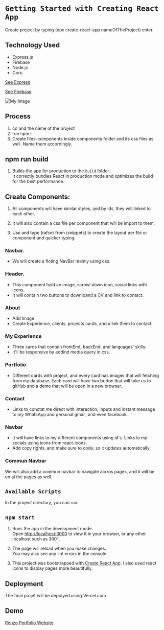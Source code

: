 # `Getting Started with Creating React App`

Create project by typing (npx create-react-app nameOfTheProject) enter.

## Technology Used

- Express.js
- Firebase
- Node.js
- Cors

[See Express](https://expressjs.com/)

[See Firebase](https://firebase.google.com/)

![My Image](././src/assets/readMe.png)

## Process

1. cd and the name of the project
2. run npm i
3. Create files-components inside components folder and its css files as well. Name them accordingly.

## npm run build

1. Builds the app for production to the `build` folder.\
   It correctly bundles React in production mode and optimizes the build for the best performance.

## Create Components:

1. All components will have similar styles, and by ids, they will linked to each other.

2. It will also contain a css file per component that will be import to them.

3. Use and type (rafce) from (snippets) to create the layout per file or component and quicker typing.

### Navbar.

- We will create a floting NavBar mainly using css.

### Header.

- This component hold an image, scrowl down icon, social links with icons.
- It will contain two buttons to downloand a CV and link to contact.

### About

- Add Image
- Create Experience, clients, projects cards, and a link them to contact.

### My Experience

- Three cards that contain frontEnd, backEnd, and languages' skills.
- It'll be responsive by addind media query in css.

### Portfolio

- Different cards with project, and every card has images that will fetching from my database. Each card will have two button that will take us to gitHub and a demo that will be open in a new browser.

### Contact

- Links to conctat me direct with interaction, inputs and instant message to my WhatsApp and personal gmail, and even facebook.

### Navbar

- It will have links to my different components using id's. Links to my socials using icons from react-icons.
- Add copy rights, and make sure to code, so it updates automatically.

### Commun Navbar

We will also add a commun navbar to navigate acrros pages, and it will be on al the pages as well.

## `Available Scripts`

In the project directory, you can run:

## `npm start`

1. Runs the app in the development mode.\
   Open [http://localhost:3000](http://localhost:3000) to view it in your browser, or any other localhost such as 3001.

2. The page will reload when you make changes.\
   You may also see any lint errors in the console.

3. This project was bootstrapped with [Create React App](https://github.com/facebook/create-react-app).
   I also used react icons to display pages more beautifully.

## Deployment

The final projet will be depolyed using Vercel.com

## Demo

[Renzo Portfolio Website](https://renzosilva.dev)
